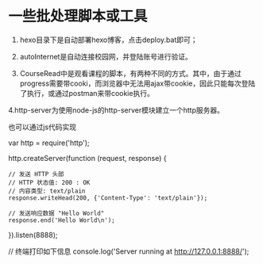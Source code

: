 # 一些批处理脚本或工具

1. hexo目录下是自动部署hexo博客，点击deploy.bat即可；

2. autoInternet是自动连接校园网，并登陆账号进行验证。

3. CourseRead中是观看课程的脚本，有两种不同的方式。其中，由于通过progress需要带cooki，而浏览器中无法用ajax带cookie，因此只能每次登陆了执行，或通过postman来带cookie执行。

4.http-server为使用node-js的http-server模块建立一个http服务器。

也可以通过js代码实现

var http = require('http');
 
http.createServer(function (request, response) {
 
	// 发送 HTTP 头部 
	// HTTP 状态值: 200 : OK
	// 内容类型: text/plain
	response.writeHead(200, {'Content-Type': 'text/plain'});
 
	// 发送响应数据 "Hello World"
	response.end('Hello World\n');
}).listen(8888);
 
// 终端打印如下信息
console.log('Server running at http://127.0.0.1:8888/');
